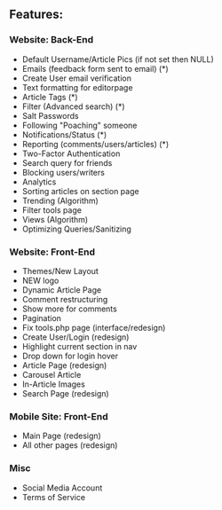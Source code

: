 ## Features:

### Website: Back-End
* Default Username/Article Pics (if not set then NULL)
* Emails (feedback form sent to email) (*)
* Create User email verification
* Text formatting for editorpage
* Article Tags (*)
* Filter (Advanced search) (*)
* Salt Passwords
* Following "Poaching" someone
* Notifications/Status (*)
* Reporting (comments/users/articles) (*)
* Two-Factor Authentication
* Search query for friends
* Blocking users/writers
* Analytics
* Sorting articles on section page
* Trending (Algorithm)
* Filter tools page
* Views (Algorithm)
* Optimizing Queries/Sanitizing


### Website: Front-End
* Themes/New Layout
* NEW logo
* Dynamic Article Page
* Comment restructuring
* Show more for comments
* Pagination
* Fix tools.php page (interface/redesign)
* Create User/Login (redesign)
* Highlight current section in nav
* Drop down for login hover
* Article Page (redesign)
* Carousel Article 
* In-Article Images
* Search Page (redesign)


### Mobile Site: Front-End
* Main Page (redesign)
* All other pages (redesign)

### Misc
* Social Media Account
* Terms of Service
